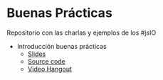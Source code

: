 Buenas Prácticas
======

Repositorio con las charlas y ejemplos de los #jsIO

* Introducción buenas prácticas
  * [Slides](http://javascriptio.github.io/Buenas-Practicas/slides/?title=introduccion#/)
  * [Source code](http://github.com/javascriptio/Buenas-Practicas/)
  * [Video Hangout](#)
